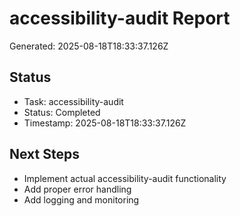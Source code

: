 # accessibility-audit Report

Generated: 2025-08-18T18:33:37.126Z

## Status
- Task: accessibility-audit
- Status: Completed
- Timestamp: 2025-08-18T18:33:37.126Z

## Next Steps
- Implement actual accessibility-audit functionality
- Add proper error handling
- Add logging and monitoring
